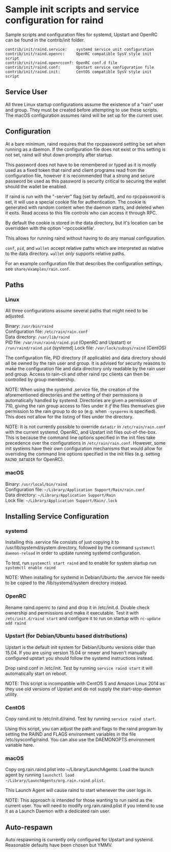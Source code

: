 Sample init scripts and service configuration for raind
==========================================================

Sample scripts and configuration files for systemd, Upstart and OpenRC
can be found in the contrib/init folder.

    contrib/init/raind.service:    systemd service unit configuration
    contrib/init/raind.openrc:     OpenRC compatible SysV style init script
    contrib/init/raind.openrcconf: OpenRC conf.d file
    contrib/init/raind.conf:       Upstart service configuration file
    contrib/init/raind.init:       CentOS compatible SysV style init script

Service User
---------------------------------

All three Linux startup configurations assume the existence of a "rain" user
and group.  They must be created before attempting to use these scripts.
The macOS configuration assumes raind will be set up for the current user.

Configuration
---------------------------------

At a bare minimum, raind requires that the rpcpassword setting be set
when running as a daemon.  If the configuration file does not exist or this
setting is not set, raind will shut down promptly after startup.

This password does not have to be remembered or typed as it is mostly used
as a fixed token that raind and client programs read from the configuration
file, however it is recommended that a strong and secure password be used
as this password is security critical to securing the wallet should the
wallet be enabled.

If raind is run with the "-server" flag (set by default), and no rpcpassword is set,
it will use a special cookie file for authentication. The cookie is generated with random
content when the daemon starts, and deleted when it exits. Read access to this file
controls who can access it through RPC.

By default the cookie is stored in the data directory, but it's location can be overridden
with the option '-rpccookiefile'.

This allows for running raind without having to do any manual configuration.

`conf`, `pid`, and `wallet` accept relative paths which are interpreted as
relative to the data directory. `wallet` *only* supports relative paths.

For an example configuration file that describes the configuration settings,
see `share/examples/rain.conf`.

Paths
---------------------------------

### Linux

All three configurations assume several paths that might need to be adjusted.

Binary:              `/usr/bin/raind`  
Configuration file:  `/etc/rain/rain.conf`  
Data directory:      `/var/lib/raind`  
PID file:            `/var/run/raind/raind.pid` (OpenRC and Upstart) or `/run/raind/raind.pid` (systemd)
Lock file:           `/var/lock/subsys/raind` (CentOS)  

The configuration file, PID directory (if applicable) and data directory
should all be owned by the rain user and group.  It is advised for security
reasons to make the configuration file and data directory only readable by the
rain user and group.  Access to rain-cli and other raind rpc clients
can then be controlled by group membership.

NOTE: When using the systemd .service file, the creation of the aforementioned
directories and the setting of their permissions is automatically handled by
systemd. Directories are given a permission of 710, giving the rain group
access to files under it _if_ the files themselves give permission to the
rain group to do so (e.g. when `-sysperms` is specified). This does not allow
for the listing of files under the directory.

NOTE: It is not currently possible to override `datadir` in
`/etc/rain/rain.conf` with the current systemd, OpenRC, and Upstart init
files out-of-the-box. This is because the command line options specified in the
init files take precedence over the configurations in
`/etc/rain/rain.conf`. However, some init systems have their own
configuration mechanisms that would allow for overriding the command line
options specified in the init files (e.g. setting `RAIND_DATADIR` for
OpenRC).

### macOS

Binary:              `/usr/local/bin/raind`  
Configuration file:  `~/Library/Application Support/Rain/rain.conf`  
Data directory:      `~/Library/Application Support/Rain`  
Lock file:           `~/Library/Application Support/Rain/.lock`  

Installing Service Configuration
-----------------------------------

### systemd

Installing this .service file consists of just copying it to
/usr/lib/systemd/system directory, followed by the command
`systemctl daemon-reload` in order to update running systemd configuration.

To test, run `systemctl start raind` and to enable for system startup run
`systemctl enable raind`

NOTE: When installing for systemd in Debian/Ubuntu the .service file needs to be copied to the /lib/systemd/system directory instead.

### OpenRC

Rename raind.openrc to raind and drop it in /etc/init.d.  Double
check ownership and permissions and make it executable.  Test it with
`/etc/init.d/raind start` and configure it to run on startup with
`rc-update add raind`

### Upstart (for Debian/Ubuntu based distributions)

Upstart is the default init system for Debian/Ubuntu versions older than 15.04. If you are using version 15.04 or newer and haven't manually configured upstart you should follow the systemd instructions instead.

Drop raind.conf in /etc/init.  Test by running `service raind start`
it will automatically start on reboot.

NOTE: This script is incompatible with CentOS 5 and Amazon Linux 2014 as they
use old versions of Upstart and do not supply the start-stop-daemon utility.

### CentOS

Copy raind.init to /etc/init.d/raind. Test by running `service raind start`.

Using this script, you can adjust the path and flags to the raind program by
setting the RAIND and FLAGS environment variables in the file
/etc/sysconfig/raind. You can also use the DAEMONOPTS environment variable here.

### macOS

Copy org.rain.raind.plist into ~/Library/LaunchAgents. Load the launch agent by
running `launchctl load ~/Library/LaunchAgents/org.rain.raind.plist`.

This Launch Agent will cause raind to start whenever the user logs in.

NOTE: This approach is intended for those wanting to run raind as the current user.
You will need to modify org.rain.raind.plist if you intend to use it as a
Launch Daemon with a dedicated rain user.

Auto-respawn
-----------------------------------

Auto respawning is currently only configured for Upstart and systemd.
Reasonable defaults have been chosen but YMMV.
